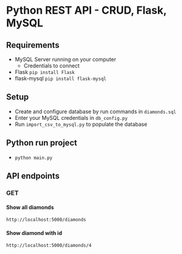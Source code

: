 # Python REST API - CRUD, Flask, MySQL

## Requirements
- MySQL Server running on your computer
    - Credentials to connect
- Flask `pip install Flask`
- flask-mysql `pip install flask-mysql`

## Setup
- Create and configure database by run commands in `diamonds.sql`
- Enter your MySQL credentials in `db_config.py`
- Run `import_csv_to_mysql.py` to populate the database

## Python run project
- `python main.py`

## API endpoints

### GET
#### Show all diamonds
`http://localhost:5000/diamonds`

#### Show diamond with id
`http://localhost:5000/diamonds/4`
